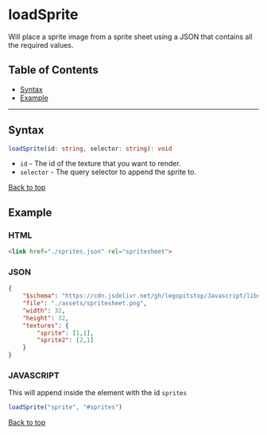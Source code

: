 # loadSprite
Will place a sprite image from a sprite sheet using a JSON that contains all the required values.
## Table of Contents
- [Syntax](#syntax)
- [Example](#example)
---

## Syntax
```typescript
loadSprite(id: string, selector: string): void
```
- `id` - The id of the texture that you want to render.
- `selector` - The query selector to append the sprite to.

[Back to top](#)
## Example
### HTML
```html
<link href="./sprites.json" rel="spritesheet">
```
### JSON
```json
{
    "$schema": "https://cdn.jsdelivr.net/gh/legopitstop/Javascript/libs/Sprite/schema.json",
    "file": "./assets/spritesheet.png",
    "width": 32,
    "height": 32,
    "textures": {
        "sprite": [1,1],
        "sprite2": [2,1]
    }
}
```
### JAVASCRIPT
This will append inside the element with the id `sprites`
```js
loadSprite("sprite", "#sprites")
```
[Back to top](#)